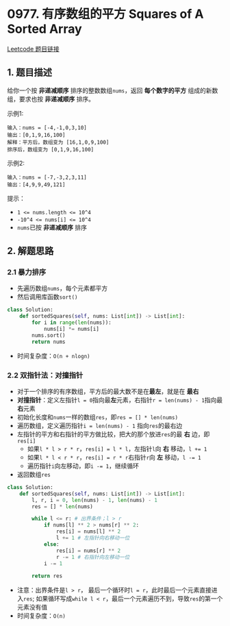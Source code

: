 # 0977. 有序数组的平方 Squares of A Sorted Array

[Leetcode 题目链接](https://leetcode.com/problems/squares-of-a-sorted-array/description/)

## 1. 题目描述
给你一个按 **非递减顺序** 排序的整数数组`nums`，返回 **每个数字的平方** 组成的新数组，要求也按 **非递减顺序** 排序。 

示例1:
```
输入：nums = [-4,-1,0,3,10]
输出：[0,1,9,16,100]
解释：平方后，数组变为 [16,1,0,9,100]
排序后，数组变为 [0,1,9,16,100]
```

示例2:
```
输入：nums = [-7,-3,2,3,11]
输出：[4,9,9,49,121]
```

提示：
* `1 <= nums.length <= 10^4`
* `-10^4 <= nums[i] <= 10^4`
* `nums`已按 **非递减顺序** 排序

## 2. 解题思路

### 2.1 暴力排序
* 先遍历数组`nums`，每个元素都平方
* 然后调用库函数`sort()`

```Python
class Solution:
    def sortedSquares(self, nums: List[int]) -> List[int]:
        for i in range(len(nums)):
            nums[i] *= nums[i]
        nums.sort()
        return nums
```

* 时间复杂度：`O(n + nlogn)`

### 2.2 双指针法：对撞指针
* 对于一个排序的有序数组，平方后的最大数不是在**最左**，就是在 **最右**
* **对撞指针**：定义左指针`l = 0`指向最**左**元素，右指针`r = len(nums) - 1`指向最**右**元素
* 初始化长度和`nums`一样的数组`res`，即`res = [] * len(nums)`
* 遍历数组，定义遍历指针`i = len(nums) - 1` 指向`res`的最右边
* 左指针的平方和右指针的平方做比较，把大的那个放进`res`的最 **右** 边，即`res[i]`
  * 如果`l * l > r * r`，`res[i] = l * l`，左指针`l`向 **右** 移动，`l += 1`
  * 如果`l * l < r * r`，`res[i] = r * r`右指针`r`向 **左** 移动，`l -= 1`
  * 遍历指针`i`向左移动，即`i -= 1`，继续循环
* 返回数组`res`

```Python
class Solution:
    def sortedSquares(self, nums: List[int]) -> List[int]:
        l, r, i = 0, len(nums) - 1, len(nums) - 1
        res = [] * len(nums)

        while l <= r: # 出界条件；l > r
            if nums[l] ** 2 > nums[r] ** 2:
                res[i] = nums[l] ** 2
                l += 1 # 左指针向右移动一位
            else:
                res[i] = nums[r] ** 2
                r -= 1 # 右指针向左移动一位
            i -= 1
        
        return res

```

* 注意：出界条件是`l > r`， 最后一个循环时`l = r`，此时最后一个元素直接进入`res`; 如果循环写成`while l < r`，最后一个元素遍历不到，导致`res`的第一个元素没有值
* 时间复杂度：`O(n)`